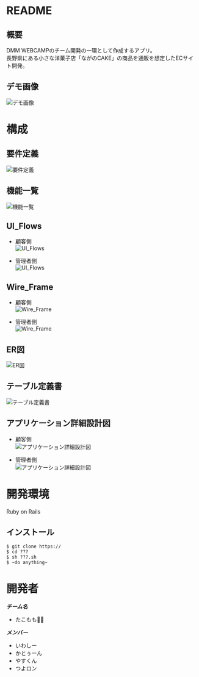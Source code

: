 # README
## 概要
DMM WEBCAMPのチーム開発の一環として作成するアプリ。 <br>
長野県にある小さな洋菓子店「ながのCAKE」の商品を通販を想定したECサイト開発。

## デモ画像
![デモ画像]("https://drive.google.com/drive/u/0/folders/1kM3yeiLU1eoX3oozT9Ce8hN05rzZGyHT")


# 構成
## 要件定義
![要件定義]("https://drive.google.com/drive/u/0/folders/1kM3yeiLU1eoX3oozT9Ce8hN05rzZGyHT")

## 機能一覧
![機能一覧]("")

## UI_Flows
* 顧客側 <br>
![UI_Flows]("")


* 管理者側 <br>
![UI_Flows]("")


## Wire_Frame
* 顧客側 <br>
![Wire_Frame]("")


* 管理者側 <br>
![Wire_Frame]("")


## ER図
![ER図](https://github.com/takomomo202208/git-testVer1.0/blob/main/ER%E5%9B%B3_%E3%83%81%E3%83%BC%E3%83%A0%E3%81%9F%E3%81%93%E3%82%82%E3%82%82Ver2.1.drawio.png
 "ER図")

## テーブル定義書
![テーブル定義書]("完成品を入れる")


## アプリケーション詳細設計図
* 顧客側 <br>
![アプリケーション詳細設計図]("完成品を入れる")

* 管理者側 <br>
![アプリケーション詳細設計図]("完成品を入れる")

# 開発環境
Ruby on Rails

## インストール
~~~:Console
$ git clone https://
$ cd ???
$ sh ???.sh
$ ~do anything~
~~~

# 開発者
___チーム名___
* たこもも🐙🍑

___メンバー___
* いわしー
* かとぅーん
* やすくん
* つよロン
